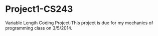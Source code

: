 # Project1-CS243
Variable Length Coding Project-This project is due for my mechanics of programming class on 3/5/2014.
